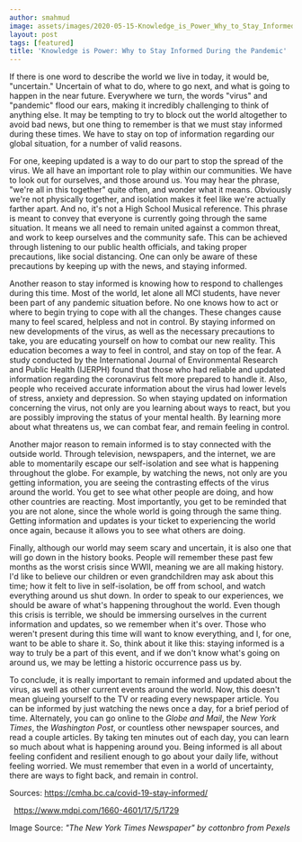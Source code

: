 ```yaml
---
author: smahmud
image: assets/images/2020-05-15-Knowledge_is_Power_Why_to_Stay_Informed_During_the_Pandemic_-_Sanaa_Mahmud_photo.jpg
layout: post
tags: [featured]
title: 'Knowledge is Power: Why to Stay Informed During the Pandemic'
---
```


If there is one word to describe the world we live in today, it would
be, "uncertain." Uncertain of what to do, where to go next, and what is
going to happen in the near future. Everywhere we turn, the words
"virus" and "pandemic" flood our ears, making it incredibly challenging
to think of anything else. It may be tempting to try to block out the
world altogether to avoid bad news, but one thing to remember is that we
must stay informed during these times. We have to stay on top of
information regarding our global situation, for a number of valid
reasons. 

For one, keeping updated is a way to do our part to stop the spread of
the virus. We all have an important role to play within our communities.
We have to look out for ourselves, and those around us. You may hear the
phrase, "we're all in this together" quite often, and wonder what it
means. Obviously we're not physically together, and isolation makes it
feel like we're actually farther apart. And no, it's not a High School
Musical reference. This phrase is meant to convey that everyone is
currently going through the same situation. It means we all need to
remain united against a common threat, and work to keep ourselves and
the community safe. This can be achieved through listening to our public
health officials, and taking proper precautions, like social distancing.
One can only be aware of these precautions by keeping up with the news,
and staying informed. 

Another reason to stay informed is knowing how to respond to challenges
during this time. Most of the world, let alone all MCI students, have
never been part of any pandemic situation before. No one knows how to
act or where to begin trying to cope with all the changes. These changes
cause many to feel scared, helpless and not in control. By staying
informed on new developments of the virus, as well as the necessary
precautions to take, you are educating yourself on how to combat our new
reality. This education becomes a way to feel in control, and stay on
top of the fear. A study conducted by the International Journal of
Environmental Research and Public Health (IJERPH) found that those who
had reliable and updated information regarding the coronavirus felt more
prepared to handle it. Also, people who received accurate information
about the virus had lower levels of stress, anxiety and depression. So
when staying updated on information concerning the virus, not only are
you learning about ways to react, but you are possibly improving the
status of your mental health. By learning more about what threatens us,
we can combat fear, and remain feeling in control. 

Another major reason to remain informed is to stay connected with the
outside world. Through television, newspapers, and the internet, we are
able to momentarily escape our self-isolation and see what is happening
throughout the globe. For example, by watching the news, not only are
you getting information, you are seeing the contrasting effects of the
virus around the world. You get to see what other people are doing, and
how other countries are reacting. Most importantly, you get to be
reminded that you are not alone, since the whole world is going through
the same thing. Getting information and updates is your ticket to
experiencing the world once again, because it allows you to see what
others are doing. 

Finally, although our world may seem scary and uncertain, it is also one
that will go down in the history books. People will remember these past
few months as the worst crisis since WWII, meaning we are all making
history. I'd like to believe our children or even grandchildren may ask
about this time; how it felt to live in self-isolation, be off from
school, and watch everything around us shut down. In order to speak to
our experiences, we should be aware of what's happening throughout the
world. Even though this crisis is terrible, we should be immersing
ourselves in the current information and updates, so we remember when
it's over. Those who weren't present during this time will want to know
everything, and I, for one, want to be able to share it. So, think about
it like this: staying informed is a way to truly be a part of this
event, and if we don't know what's going on around us, we may be letting
a historic occurrence pass us by. 

To conclude, it is really important to remain informed and updated about
the virus, as well as other current events around the world. Now, this
doesn't mean glueing yourself to the TV or reading every newspaper
article. You can be informed by just watching the news once a day, for a
brief period of time. Alternately, you can go online to the *Globe and
Mail*, the *New York Times*, the *Washington Post*, or countless other
newspaper sources, and read a couple articles. By taking ten minutes out
of each day, you can learn so much about what is happening around you.
Being informed is all about feeling confident and resilient enough to go
about your daily life, without feeling worried. We must remember that
even in a world of uncertainty, there are ways to fight back, and remain
in control. 

Sources: <https://cmha.bc.ca/covid-19-stay-informed/>

  <https://www.mdpi.com/1660-4601/17/5/1729>

Image Source: *"The New York Times Newspaper" by cottonbro from Pexels*
